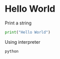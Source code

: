 # Hello World

Print a string

```python
print("Hello World")
```

Using interpreter

```sh
python
```
